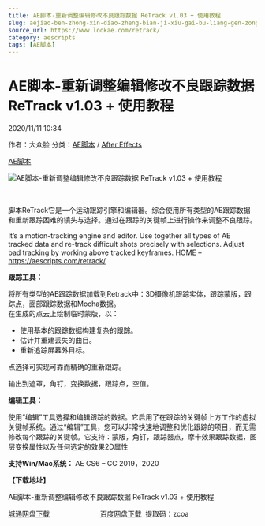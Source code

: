 ```yaml
---
title: AE脚本-重新调整编辑修改不良跟踪数据 ReTrack v1.03 + 使用教程
slug: aejiao-ben-zhong-xin-diao-zheng-bian-ji-xiu-gai-bu-liang-gen-zong-shu-ju-retrack-v1-03-shi-yong-jiao-cheng
source_url: https://www.lookae.com/retrack/
category: aescripts
tags: [AE脚本]
---
```

# AE脚本-重新调整编辑修改不良跟踪数据 ReTrack v1.03 + 使用教程

2020/11/11 10:34

作者：大众脸
分类：[AE脚本](https://www.lookae.com/after-effects/aescripts/) / [After Effects](https://www.lookae.com/after-effects/)

[AE脚本](https://www.lookae.com/tag/ae%e8%84%9a%e6%9c%ac/)

![AE脚本-重新调整编辑修改不良跟踪数据 ReTrack v1.03 + 使用教程](https://www.lookae.com/wp-content/uploads/2020/11/AEScripts-ReTrack.jpg "AE脚本-重新调整编辑修改不良跟踪数据 ReTrack v1.03 + 使用教程-LookAE.com")

[﻿﻿﻿](https://cloud.video.taobao.com//play/u/705956171/p/1/e/6/t/1/287203111698.mp4)

脚本ReTrack它是一个运动跟踪引擎和编辑器。综合使用所有类型的AE跟踪数据和重新跟踪困难的镜头与选择。通过在跟踪的关键帧上进行操作来调整不良跟踪。

It’s a motion-tracking engine and editor. Use together all types of AE tracked data and re-track difficult shots precisely with selections. Adjust bad tracking by working above tracked keyframes. HOME – https://aescripts.com/retrack/

**跟踪工具：**

将所有类型的AE跟踪数据加载到Retrack中：3D摄像机跟踪实体，跟踪蒙版，跟踪点，面部跟踪数据和Mocha数据。  
在生成的点云上绘制临时蒙版，以：

* 使用基本的跟踪数据构建复杂的跟踪。
* 估计并重建丢失的曲目。
* 重新追踪屏幕外目标。

点选择可实现可靠而精确的重新跟踪。

输出到遮罩，角钉，变换数据，跟踪点，空值。

**编辑工具：**

使用“编辑”工具选择和编辑跟踪的数据。它启用了在跟踪的关键帧上方工作的虚拟关键帧系统。通过“编辑”工具，您可以非常快速地调整和优化跟踪的项目，而无需修改每个跟踪的关键帧。它支持：蒙版，角钉，跟踪器点，摩卡效果跟踪数据，图层变换属性以及任何选定的效果2D属性

**支持Win/Mac系统：** AE CS6 – CC 2019，2020

**【下载地址】**

AE脚本-重新调整编辑修改不良跟踪数据 ReTrack v1.03 + 使用教程

[城通网盘下载](https://089u.com/file/680462-470578632)                          [百度网盘下载](https://pan.baidu.com/s/1Bgo3uGFQzrxK8djEApbIbg)  提取码：zcoa
